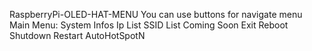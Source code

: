 RaspberryPi-OLED-HAT-MENU
You can use buttons for navigate menu
Main Menu:
System Infos
Ip List
SSID List
Coming Soon
Exit
Reboot
Shutdown
Restart AutoHotSpotN
